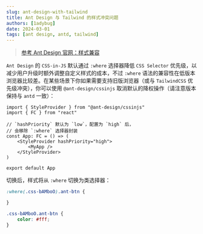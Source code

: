 ```yaml
---
slug: ant-design-with-tailwind
title: Ant Design 与 Tailwind 的样式冲突问题
authors: [1adybug]
date: 2024-03-01
tags: [ant design, antd, tailwind]
---
```


> [参考 Ant Design 官网：样式兼容](https://ant-design.antgroup.com/docs/react/compatible-style-cn)

`Ant Design` 的 `CSS-in-JS` 默认通过 `:where` 选择器降低 `CSS Selector` 优先级，以减少用户升级时额外调整自定义样式的成本，不过 `:where` 语法的兼容性在低版本浏览器比较差。在某些场景下你如果需要支持旧版浏览器（或与 `TailwindCSS` 优先级冲突），你可以使用 `@ant-design/cssinjs` 取消默认的降权操作（请注意版本保持与 `antd` 一致）：

```tsx
import { StyleProvider } from "@ant-design/cssinjs"
import { FC } from "react"

// `hashPriority` 默认为 `low`，配置为 `high` 后，
// 会移除 `:where` 选择器封装
const App: FC = () => (
    <StyleProvider hashPriority="high">
        <MyApp />
    </StyleProvider>
)

export default App
```

切换后，样式将从 `:where` 切换为类选择器：

```css
:where(.css-bAMboO).ant-btn {

}

.css-bAMboO.ant-btn {
    color: #fff;
}
```
